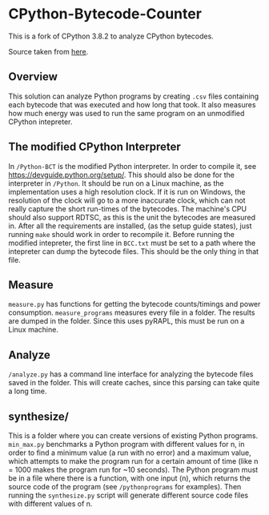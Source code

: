 # CPython-Bytecode-Counter
This is a fork of CPython 3.8.2 to analyze CPython bytecodes.

Source taken from [here](https://www.python.org/downloads/release/python-382/).


## Overview
This solution can analyze Python programs by creating ```.csv``` files containing each bytecode that was executed and how long that took.
It also measures how much energy was used to run the same program on an unmodified CPython intepreter.

## The modified CPython Interpreter
In ```/Python-BCT``` is the modified Python interpreter.
In order to compile it, see https://devguide.python.org/setup/.
This should also be done for the interpreter in ```/Python```.
It should be run on a Linux machine, as the implementation uses a high resolution clock.
If it is run on Windows, the resolution of the clock will go to a more inaccurate clock, which can not really capture the short run-times of the bytecodes.
The machine's CPU should also support RDTSC, as this is the unit the bytecodes are measured in.
After all the requirements are installed, (as the setup guide states), just running ```make``` should work in order to recompile it.
Before running the modified intepreter, the first line in ```BCC.txt``` must be set to a path where the intepreter can dump the bytecode files.
This should be the only thing in that file.

## Measure
```measure.py``` has functions for getting the bytecode counts/timings and power consumption.
```measure_programs``` measures every file in a folder.
The results are dumped in the folder.
Since this uses pyRAPL, this must be run on a Linux machine.

## Analyze
```/analyze.py``` has a command line interface for analyzing the bytecode files saved in the folder.
This will create caches, since this parsing can take quite a long time.

## synthesize/
This is a folder where you can create versions of existing Python programs.
```min_max.py``` benchmarks a Python program with different values for n, in order to find a minimum value (a run with no error) and a maximum value, which attempts to make the program run for a certain amount of time (like n = 1000 makes the program run for ~10 seconds).
The Python program must be in a file where there is a function, with one input (n), which returns the source code of the program (see ```/pythonprograms``` for examples).
Then running the ```synthesize.py``` script will generate different source code files with different values of n.
